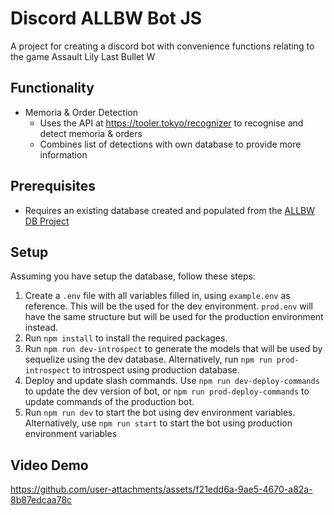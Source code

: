 # Discord ALLBW Bot JS

A project for creating a discord bot with convenience functions relating to the game Assault Lily Last Bullet W

## Functionality
- Memoria & Order Detection
    - Uses the API at https://tooler.tokyo/recognizer to recognise and detect memoria & orders
    - Combines list of detections with own database to provide more information

## Prerequisites

- Requires an existing database created and populated from the [ALLBW DB Project](https://github.com/Anomalous-Sentiment/Mini-ALLBW-DB)

## Setup

Assuming you have setup the database, follow these steps:

1. Create a `.env` file with all variables filled in, using `example.env` as reference. This will be the used for the dev environment. `prod.env` will have the same structure but will be used for the production environment instead.
2. Run `npm install` to install the required packages.
3. Run `npm run dev-introspect` to generate the models that will be used by sequelize using the dev database. Alternatively, run `npm run prod-introspect` to introspect using production database.
4. Deploy and update slash commands. Use `npm run dev-deploy-commands` to update the dev version of bot, or `npm run prod-deploy-commands` to update commands of the production bot.
5. Run `npm run dev` to start the bot using dev environment variables. Alternatively, use `npm run start` to start the bot using production environment variables

## Video Demo

https://github.com/user-attachments/assets/f21edd6a-9ae5-4670-a82a-8b87edcaa78c
